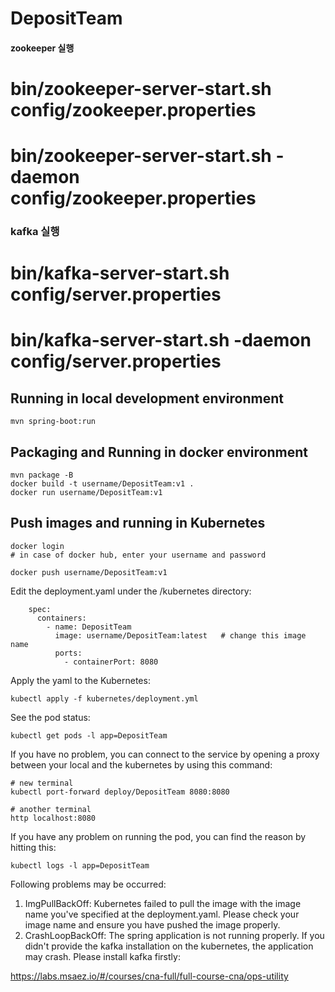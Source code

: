 # DepositTeam


#### zookeeper 실행
# bin/zookeeper-server-start.sh config/zookeeper.properties
# bin/zookeeper-server-start.sh -daemon config/zookeeper.properties

### kafka 실행
# bin/kafka-server-start.sh config/server.properties
# bin/kafka-server-start.sh -daemon config/server.properties

## Running in local development environment

```
mvn spring-boot:run
```

## Packaging and Running in docker environment

```
mvn package -B
docker build -t username/DepositTeam:v1 .
docker run username/DepositTeam:v1
```

## Push images and running in Kubernetes

```
docker login 
# in case of docker hub, enter your username and password

docker push username/DepositTeam:v1
```

Edit the deployment.yaml under the /kubernetes directory:
```
    spec:
      containers:
        - name: DepositTeam
          image: username/DepositTeam:latest   # change this image name
          ports:
            - containerPort: 8080

```

Apply the yaml to the Kubernetes:
```
kubectl apply -f kubernetes/deployment.yml
```

See the pod status:
```
kubectl get pods -l app=DepositTeam
```

If you have no problem, you can connect to the service by opening a proxy between your local and the kubernetes by using this command:
```
# new terminal
kubectl port-forward deploy/DepositTeam 8080:8080

# another terminal
http localhost:8080
```

If you have any problem on running the pod, you can find the reason by hitting this:
```
kubectl logs -l app=DepositTeam
```

Following problems may be occurred:

1. ImgPullBackOff:  Kubernetes failed to pull the image with the image name you've specified at the deployment.yaml. Please check your image name and ensure you have pushed the image properly.
1. CrashLoopBackOff: The spring application is not running properly. If you didn't provide the kafka installation on the kubernetes, the application may crash. Please install kafka firstly:

https://labs.msaez.io/#/courses/cna-full/full-course-cna/ops-utility

